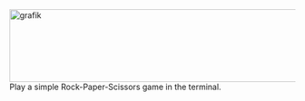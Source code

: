 <img width="1274" height="129" alt="grafik" src="https://github.com/user-attachments/assets/7ebb6bce-b6f4-4c32-bc97-19c5f83e5b7a" />
Play a simple Rock-Paper-Scissors game in the terminal.
